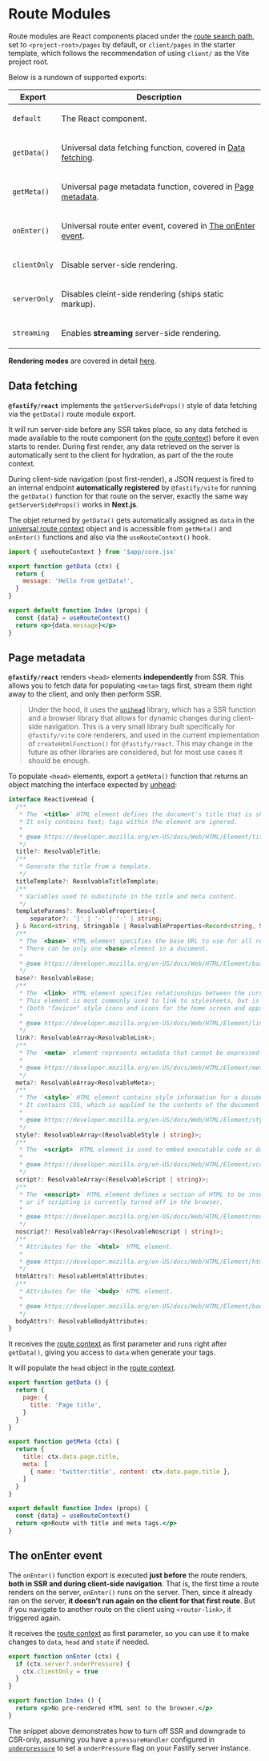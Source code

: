 <!--@include: ../guide/parts/links.md-->

# Route Modules

Route modules are React components placed under the [route search path](/react/router-setup#routes-location), set to `<project-root>/pages` by default, or `client/pages` in the starter template, which follows the recommendation of using `client/` as the Vite project root.

Below is a rundown of supported exports:

<table>
<thead>
<tr>
<th>Export</th>
<th>Description</th>
</tr>
</thead>
<tbody>
<tr>
<td>

`default`

</td>
<td>

The React component.

</td>
</tr>
<tr>
<td>

`getData()`

</td>
<td>

Universal data fetching function, covered in [Data fetching](/react/route-modules#data-fetching).

</td>
</tr>
<tr>
<td>

`getMeta()`

</td>
<td>

Universal page metadata function, covered in [Page metadata](/react/route-modules#page-metadata).

</td>
</tr>
<tr>
<td>

`onEnter()`

</td>
<td>

Universal route enter event, covered in [The onEnter event](/react/route-modules#the-onenter-event).

</td>
</tr>
<tr>
<td>

`clientOnly`

</td>
<td>

Disable server-side rendering.

</td>
</tr>
<tr>
<td>

`serverOnly`

</td>
<td>

Disables cleint-side rendering (ships static markup).

</td>
</tr>
<tr>
<td>

`streaming`

</td>
<td>

Enables **streaming** server-side rendering.

</td>
</tr>
</tbody>
</table>

**Rendering modes** are covered in detail [here](/react/rendering-modes).

## Data fetching

**`@fastify/react`** implements the `getServerSideProps()` style of data fetching via the `getData()` route module export.

It will run server-side before any SSR takes place, so any data fetched is made available to the route component (on the [route context](/react/route-context)) before it even starts to render. During first render, any data retrieved on the server is automatically sent to the client for hydration, as part of the the route context.

During client-side navigation (post first-render), a JSON request is fired to an internal endpoint **automatically registered** by `@fastify/vite` for running the `getData()` function for that route on the server, exactly the same way `getServerSideProps()` works in **Next.js**.

The objet returned by `getData()` gets automatically assigned as `data` in the [universal route context](/react/route-context) object and is accessible from `getMeta()` and `onEnter()` functions and also via the `useRouteContext()` hook.

```jsx
import { useRouteContext } from '$app/core.jsx'

export function getData (ctx) {
  return {
    message: 'Hello from getData!',
  }
}

export default function Index (props) {
  const {data} = useRouteContext()
  return <p>{data.message}</p>
}
```

## Page metadata

**`@fastify/react`** renders `<head>` elements **independently** from SSR. This allows you to fetch data for populating `<meta>` tags first, stream them right away to the client, and only then perform SSR.

> Under the hood, it uses the [`unihead`](https://github.com/galvez/unihead) library, which has a SSR function and a browser library that allows for dynamic changes during client-side navigation. This is a very small library built specifically for `@fastify/vite` core renderers, and used in the current implementation of `createHtmlFunction()` for `@fastify/react`. This may change in the future as other libraries are considered, but for most use cases it should be enough.

To populate `<head>` elements, export a `getMeta()` function that returns an object matching the interface expected by [unhead](https://github.com/unjs/unhead):

```ts
interface ReactiveHead {
  /**
   * The `<title>` HTML element defines the document's title that is shown in a browser's title bar or a page's tab.
   * It only contains text; tags within the element are ignored.
   *
   * @see https://developer.mozilla.org/en-US/docs/Web/HTML/Element/title
   */
  title?: ResolvableTitle;
  /**
   * Generate the title from a template.
   */
  titleTemplate?: ResolvableTitleTemplate;
  /**
   * Variables used to substitute in the title and meta content.
   */
  templateParams?: ResolvableProperties<{
      separator?: '|' | '-' | '·' | string;
  } & Record<string, Stringable | ResolvableProperties<Record<string, Stringable>>>>;
  /**
   * The `<base>` HTML element specifies the base URL to use for all relative URLs in a document.
   * There can be only one <base> element in a document.
   *
   * @see https://developer.mozilla.org/en-US/docs/Web/HTML/Element/base
   */
  base?: ResolvableBase;
  /**
   * The `<link>` HTML element specifies relationships between the current document and an external resource.
   * This element is most commonly used to link to stylesheets, but is also used to establish site icons
   * (both "favicon" style icons and icons for the home screen and apps on mobile devices) among other things.
   *
   * @see https://developer.mozilla.org/en-US/docs/Web/HTML/Element/link#attr-as
   */
  link?: ResolvableArray<ResolvableLink>;
  /**
   * The `<meta>` element represents metadata that cannot be expressed in other HTML elements, like `<link>` or `<script>`.
   *
   * @see https://developer.mozilla.org/en-US/docs/Web/HTML/Element/meta
   */
  meta?: ResolvableArray<ResolvableMeta>;
  /**
   * The `<style>` HTML element contains style information for a document, or part of a document.
   * It contains CSS, which is applied to the contents of the document containing the `<style>` element.
   *
   * @see https://developer.mozilla.org/en-US/docs/Web/HTML/Element/style
   */
  style?: ResolvableArray<(ResolvableStyle | string)>;
  /**
   * The `<script>` HTML element is used to embed executable code or data; this is typically used to embed or refer to JavaScript code.
   *
   * @see https://developer.mozilla.org/en-US/docs/Web/HTML/Element/script
   */
  script?: ResolvableArray<(ResolvableScript | string)>;
  /**
   * The `<noscript>` HTML element defines a section of HTML to be inserted if a script type on the page is unsupported
   * or if scripting is currently turned off in the browser.
   *
   * @see https://developer.mozilla.org/en-US/docs/Web/HTML/Element/noscript
   */
  noscript?: ResolvableArray<(ResolvableNoscript | string)>;
  /**
   * Attributes for the `<html>` HTML element.
   *
   * @see https://developer.mozilla.org/en-US/docs/Web/HTML/Element/html
   */
  htmlAttrs?: ResolvableHtmlAttributes;
  /**
   * Attributes for the `<body>` HTML element.
   *
   * @see https://developer.mozilla.org/en-US/docs/Web/HTML/Element/body
   */
  bodyAttrs?: ResolvableBodyAttributes;
}
```

It receives the [route context](/react/route-context) as first parameter and runs right after `getData()`, giving you access to `data` when generate your tags.

It will populate the `head` object in the [route context](/react/route-context).

```jsx
export function getData () {
  return {
    page: {
      title: 'Page title',
    }
  }
}

export function getMeta (ctx) {
  return {
    title: ctx.data.page.title,
    meta: [
      { name: 'twitter:title', content: ctx.data.page.title },
    ]
  }
}

export default function Index (props) {
  const {data} = useRouteContext()
  return <p>Route with title and meta tags.</p>
}
```

## The onEnter event

The `onEnter()` function export is executed **just before** the route renders, **both in SSR and during client-side navigation**. That is, the first time a route renders on the server, `onEnter()` runs on the server. Then, since it already ran on the server, **it doesn't run again on the client for that first route**. But if you navigate to another route on the client using `<router-link>`, it triggered again.

It receives the [route context](/react/route-context) as first parameter, so you can use it to make changes to `data`, `head` and `state` if needed.

```jsx
export function onEnter (ctx) {
  if (ctx.server?.underPressure) {
    ctx.clientOnly = true
  }
}

export function Index () {
  return <p>No pre-rendered HTML sent to the browser.</p>
}
```

The snippet above demonstrates how to turn off SSR and downgrade to CSR-only, assuming you have a `pressureHandler` configured in [`underpressure`](https://github.com/fastify/under-pressure) to set a `underPressure` flag on your Fastify server instance.
